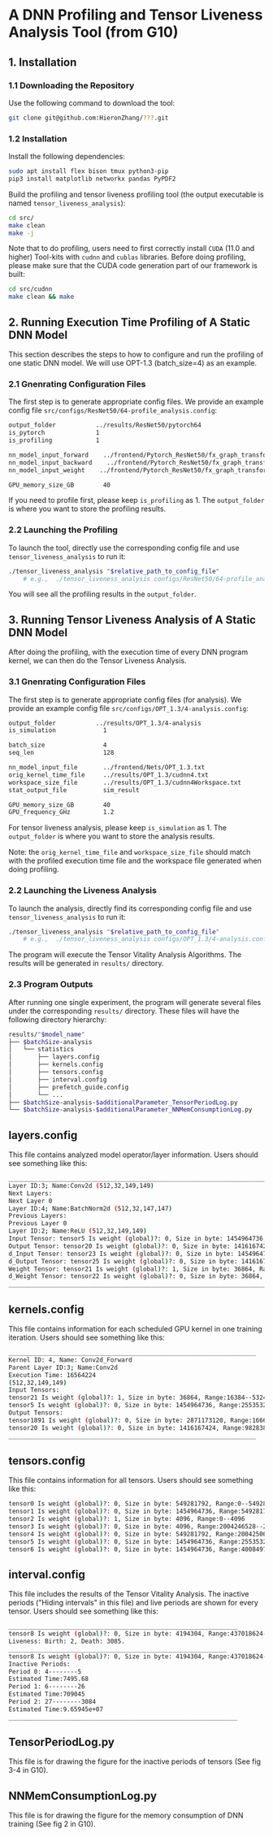 # A DNN Profiling and Tensor Liveness Analysis Tool (from G10)

## 1. Installation

### 1.1 Downloading the Repository
Use the following command to download the tool:

```bash
git clone git@github.com:HieronZhang/???.git
```

### 1.2 Installation

Install the following dependencies:
```bash
sudo apt install flex bison tmux python3-pip
pip3 install matplotlib networkx pandas PyPDF2
```

Build the profiling and tensor liveness profiling tool (the output executable is named `tensor_liveness_analysis`):
```bash
cd src/
make clean
make -j
```

Note that to do profiling, users need to first correctly install `CUDA` (11.0 and higher) Tool-kits with `cudnn` and `cublas` libraries. Before doing profiling, please make sure that the CUDA code generation part of our framework is built:
```bash
cd src/cudnn
make clean && make
```


## 2. Running Execution Time Profiling of A Static DNN Model
This section describes the steps to how to configure and run the profiling of one static DNN model. We will use OPT-1.3 (batch_size=4) as an example.

### 2.1 Gnenrating Configuration Files
The first step is to generate appropriate config files. We provide an example config file `src/configs/ResNet50/64-profile_analysis.config`:

```bash
output_folder           ../results/ResNet50/pytorch64
is_pytorch              1
is_profiling            1    

nn_model_input_forward    ../frontend/Pytorch_ResNet50/fx_graph_transformed_forward.py
nn_model_input_backward    ../frontend/Pytorch_ResNet50/fx_graph_transformed_backward.py
nn_model_input_weight    ../frontend/Pytorch_ResNet50/fx_graph_transformed_weight.py

GPU_memory_size_GB        40
```

If you need to profile first, please keep `is_profiling` as 1. The `output_folder` is where you want to store the profiling results.


### 2.2 Launching the Profiling

To launch the tool, directly use the corresponding config file and use `tensor_liveness_analysis` to run it:
```bash
./tensor_liveness_analysis "$relative_path_to_config_file"
    # e.g.,  ./tensor_liveness_analysis configs/ResNet50/64-profile_analysis.config
```

You will see all the profiling results in the `output_folder`.



## 3. Running Tensor Liveness Analysis of A Static DNN Model
After doing the profiling, with the execution time of every DNN program kernel, we can then do the Tensor Liveness Analysis.

### 3.1 Gnenrating Configuration Files
The first step is to generate appropriate config files (for analysis). We provide an example config file `src/configs/OPT_1.3/4-analysis.config`:

```bash
output_folder           ../results/OPT_1.3/4-analysis
is_simulation             1

batch_size                4
seq_len                   128

nn_model_input_file       ../frontend/Nets/OPT_1.3.txt
orig_kernel_time_file     ../results/OPT_1.3/cudnn4.txt
workspace_size_file       ../results/OPT_1.3/cudnn4Workspace.txt
stat_output_file          sim_result

GPU_memory_size_GB        40
GPU_frequency_GHz         1.2
```

For tensor liveness analysis, please keep `is_simulation` as 1. The `output_folder` is where you want to store the analysis results.

Note: the `orig_kernel_time_file` and `workspace_size_file` should match with the profiled execution time file and the workspace file generated when doing profiling.

### 2.2 Launching the Liveness Analysis

To launch the analysis, directly find its corresponding config file and use `tensor_liveness_analysis` to run it:
```bash
./tensor_liveness_analysis "$relative_path_to_config_file"
    # e.g.,  ./tensor_liveness_analysis configs/OPT_1.3/4-analysis.config
```

The program will execute the Tensor Vitality Analysis Algorithms. The results will be generated in `results/` directory. 


### 2.3 Program Outputs

After running one single experiment, the program will generate several files under the corresponding `results/` directory. These files will have the following directory hierarchy:
```bash
results/"$model_name"
├── $batchSize-analysis
│   └── statistics
│       ├── layers.config
│       ├── kernels.config
│       ├── tensors.config
│       ├── interval.config
│       ├── prefetch_guide.config
│       └── ...
├── $batchSize-analysis-$additionalParameter_TensorPeriodLog.py
└── $batchSize-analysis-$additionalParameter_NNMemConsumptionLog.py
```


## layers.config
This file contains analyzed model operator/layer information. Users should see something like this:
```bash
______________________________________________________________________________
Layer ID:3; Name:Conv2d (512,32,149,149)
Next Layers:
Next Layer 0
Layer ID:4; Name:BatchNorm2d (512,32,147,147)
Previous Layers:
Previous Layer 0
Layer ID:2; Name:ReLU (512,32,149,149)
Input Tensor: tensor5 Is weight (global)?: 0, Size in byte: 1454964736, Range:2553532416--4008497152
Output Tensor: tensor20 Is weight (global)?: 0, Size in byte: 1416167424, Range:9828384768--11244552192
d_Input Tensor: tensor23 Is weight (global)?: 0, Size in byte: 1454964736, Range:11244589056--12699553792
d_Output Tensor: tensor25 Is weight (global)?: 0, Size in byte: 1416167424, Range:14115721216--15531888640
Weight Tensor: tensor21 Is weight (global)?: 1, Size in byte: 36864, Range:16384--53248
d_Weight Tensor: tensor22 Is weight (global)?: 0, Size in byte: 36864, Range:11244552192--11244589056
______________________________________________________________________________
```
## kernels.config
This file contains information for each scheduled GPU kernel in one training iteration. Users should see something like this:
```bash
____________________________________________________________________
Kernel ID: 4, Name: Conv2d_Forward
Parent Layer ID:3; Name:Conv2d
Execution Time: 16564224
(512,32,149,149)
Input Tensors:
tensor21 Is weight (global)?: 1, Size in byte: 36864, Range:16384--53248
tensor5 Is weight (global)?: 0, Size in byte: 1454964736, Range:2553532416--4008497152
Output Tensors:
tensor1891 Is weight (global)?: 0, Size in byte: 2871173120, Range:166677065728--169548238848
tensor20 Is weight (global)?: 0, Size in byte: 1416167424, Range:9828384768--11244552192
____________________________________________________________________
```

## tensors.config
This file contains information for all tensors. Users should see something like this:
```bash
tensor0 Is weight (global)?: 0, Size in byte: 549281792, Range:0--549281792
tensor1 Is weight (global)?: 0, Size in byte: 1454964736, Range:549281792--2004246528
tensor2 Is weight (global)?: 1, Size in byte: 4096, Range:0--4096
tensor3 Is weight (global)?: 0, Size in byte: 4096, Range:2004246528--2004250624
tensor4 Is weight (global)?: 0, Size in byte: 549281792, Range:2004250624--2553532416
tensor5 Is weight (global)?: 0, Size in byte: 1454964736, Range:2553532416--4008497152
tensor6 Is weight (global)?: 0, Size in byte: 1454964736, Range:4008497152--5463461888
```

## interval.config 
This file includes the results of the Tensor Vitality Analysis. The inactive periods ("Hiding intervals" in this file) and live periods are shown for every tensor. Users should see something like this:
```bash
_______________________________________________________________
tensor8 Is weight (global)?: 0, Size in byte: 4194304, Range:437018624--441212928
Liveness: Birth: 2, Death: 3085.
____________________________________________________________
tensor8 Is weight (global)?: 0, Size in byte: 4194304, Range:437018624--441212928
Inactive Periods:
Period 0: 4--------5
Estimated Time:7495.68
Period 1: 6--------26
Estimated Time:709045
Period 2: 27--------3084
Estimated Time:9.65945e+07
_______________________________________________________________
```

## TensorPeriodLog.py
This file is for drawing the figure for the inactive periods of tensors (See fig 3-4 in G10).

## NNMemConsumptionLog.py
This file is for drawing the figure for the memory consumption of DNN training (See fig 2 in G10).



